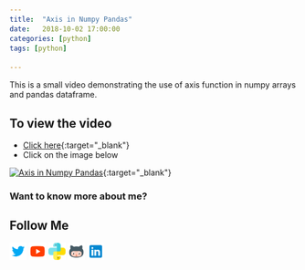 ```yaml
---
title:  "Axis in Numpy Pandas"
date:   2018-10-02 17:00:00
categories: [python]
tags: [python]

---
```


This is a small video demonstrating the use of axis function in numpy arrays and pandas dataframe.


## To view the video
* [Click here](https://youtu.be/KKCBdIP8H88){:target="_blank"}
* Click on the image below

[![Axis in Numpy Pandas](http://img.youtube.com/vi/KKCBdIP8H88/0.jpg)](http://www.youtube.com/watch?v=KKCBdIP8H88){:target="_blank"}

### Want to know more about me?
## Follow Me
<a href="https://twitter.com/_bhaveshbhatt" target="_blank"><img class="ai-subscribed-social-icon" src="/assets/images/tw.png" width="30"></a>
<a href="https://www.youtube.com/bhaveshbhatt8791/" target="_blank"><img class="ai-subscribed-social-icon" src="/assets/images/ytb.png" width="30"></a>
<a href="https://www.youtube.com/PythonTricks/" target="_blank"><img class="ai-subscribed-social-icon" src="/assets/images/python_logo.png" width="30"></a>
<a href="https://github.com/bhattbhavesh91" target="_blank"><img class="ai-subscribed-social-icon" src="/assets/images/gthb.png" width="30"></a>
<a href="https://www.linkedin.com/in/bhattbhavesh91/" target="_blank"><img class="ai-subscribed-social-icon" src="/assets/images/lnkdn.png" width="30"></a>

